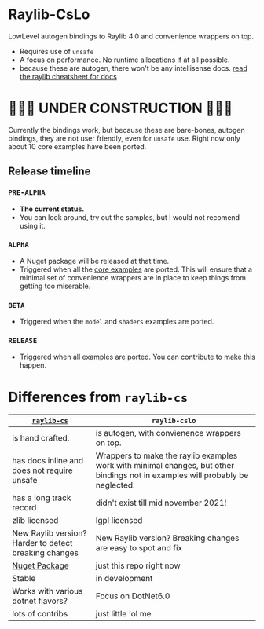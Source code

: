# Raylib-CsLo
LowLevel autogen bindings to Raylib 4.0 and convenience wrappers on top.  


- Requires use of `unsafe`
- A focus on performance.  No runtime allocations if at all possible.
- because these are autogen, there won't be any intellisense docs. [read the raylib cheatsheet for docs](https://www.raylib.com/cheatsheet/cheatsheet.html)


# 🚧🚨🚧 UNDER CONSTRUCTION 🚧🚨🚧
Currently the bindings work, but because these are bare-bones, autogen bindings, they are not user friendly, even for `unsafe` use.
Right now only about 10 core examples have been ported.

## Release timeline

### `PRE-ALPHA`
- **The current status.**
- You can look around, try out the samples, but I would not recomend using it.  

### `ALPHA`
- A Nuget package will be released at that time.
- Triggered when all the [core examples](https://www.raylib.com/examples.html) are ported. This will ensure that a minimal set of convenience wrappers are in place to keep things from getting too miserable.

### `BETA`
- Triggered when the `model` and `shaders` examples are ported. 


### `RELEASE`
- Triggered when all examples are ported.  You can contribute to make this happen.


# Differences from `raylib-cs`




| [`raylib-cs`](https://github.com/ChrisDill/Raylib-cs)      | `raylib-cslo`                                                                                                                  |
| ---------------------------------------------------------- | ------------------------------------------------------------------------------------------------------------------------------ |
| is hand crafted.                                           | is autogen, with convienence wrappers on top.                                                                                  |
| has docs inline and does not require unsafe                | Wrappers to make the raylib examples work with minimal changes, but other bindings not in examples will probably be neglected. |
| has a long track record                                    | didn't exist till mid november 2021!                                                                                           |
| zlib licensed                                              | lgpl licensed                                                                                                                  |
| New Raylib version? Harder to detect breaking changes      | New Raylib version? Breaking changes are easy to spot and fix                                                                  |
| [Nuget Package](https://www.nuget.org/packages/Raylib-cs/) | just this repo right now                                                                                                       |
| Stable                                                     | in development                                                                                                                 |
| Works with various dotnet flavors?                         | Focus on DotNet6.0                                                                                                             |
| lots of contribs                                           | just little 'ol me                                                                                                             |


